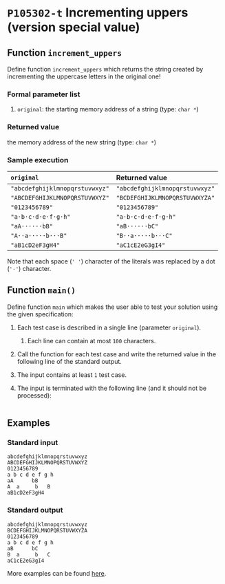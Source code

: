 # `P105302-t` Incrementing uppers (version special value)

## Function `increment_uppers`

Define function `increment_uppers` which returns the string created by incrementing the uppercase letters in the original one!

### Formal parameter list

1. `original`: the starting memory address of a string (type: `char *`)

### Returned value

the memory address of the new string (type: `char *`)

### Sample execution

| `original` | Returned value | 
| :--- | :--- | 
| `"abcdefghijklmnopqrstuvwxyz"` | `"abcdefghijklmnopqrstuvwxyz"` |
| `"ABCDEFGHIJKLMNOPQRSTUVWXYZ"` | `"BCDEFGHIJKLMNOPQRSTUVWXYZA"` |
| `"0123456789"` | `"0123456789"` |
| `"a·b·c·d·e·f·g·h"` | `"a·b·c·d·e·f·g·h"` |
| `"aA······bB"` | `"aB······bC"` |
| `"A··a·····b···B"` | `"B··a·····b···C"` |
| `"aB1cD2eF3gH4"` | `"aC1cE2eG3gI4"` |

Note that each space (`' '`) character of the literals was replaced by a dot (`'·'`) character.

## Function `main()`

Define function `main` which makes the user able to test your solution using the given specification:

1. Each test case is described in a single line (parameter `original`).
    1. Each line can contain at most `100` characters.
1. Call the function for each test case and write the returned value in the following line of the standard output.
1. The input contains at least `1` test case.
1. The input is terminated with the following line (and it should not be processed):

	```
	
	```

## Examples

### Standard input

```
abcdefghijklmnopqrstuvwxyz
ABCDEFGHIJKLMNOPQRSTUVWXYZ
0123456789
a b c d e f g h
aA      bB
A  a     b   B
aB1cD2eF3gH4

```

### Standard output

```
abcdefghijklmnopqrstuvwxyz
BCDEFGHIJKLMNOPQRSTUVWXYZA
0123456789
a b c d e f g h
aB      bC
B  a     b   C
aC1cE2eG3gI4
```

More examples can be found [here](./P105302).